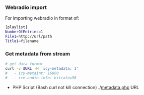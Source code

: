 ### Webradio import
For importing webradio in format of:
```sh
[playlist]
NumberOfEntries=1
File1=http://url/path
Title1=filename
```

### Get metadata from stream
```sh
# get data format
curl -v $URL -H 'icy-metadata: 1'
#   - icy-metaint: 16000
#   - ice-audio-info: bitrate=96
```

- PHP Script (Bash curl not kill connection)
./[metadata.php](https://github.com/rern/rAudio-addons/blob/main/webradio/metadata.php) URL
